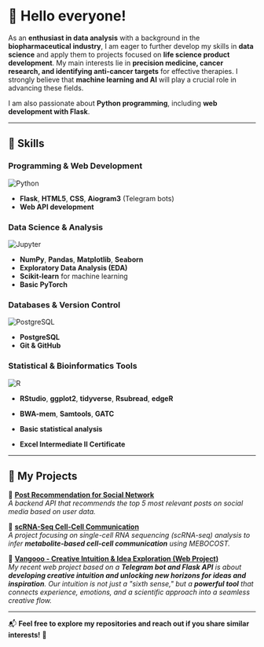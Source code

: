 # 🌿 Hello everyone!  

As an **enthusiast in data analysis** with a background in the **biopharmaceutical industry**, I am eager to further develop my skills in **data science** and apply them to projects focused on **life science product development**. My main interests lie in **precision medicine, cancer research, and identifying anti-cancer targets** for effective therapies. I strongly believe that **machine learning and AI** will play a crucial role in advancing these fields.  

I am also passionate about **Python programming**, including **web development with Flask**.  

---

## 🚀 Skills  

### **Programming & Web Development**  
![Python](https://img.shields.io/badge/Python-3.9-3776AB?style=flat-square&logo=python)  
- **Flask**, **HTML5**, **CSS**, **Aiogram3** (Telegram bots)  
- **Web API development**  

### **Data Science & Analysis**  
![Jupyter](https://img.shields.io/badge/Jupyter_Notebook-F37626?style=flat-square&logo=jupyter)  
- **NumPy**, **Pandas**, **Matplotlib**, **Seaborn**  
- **Exploratory Data Analysis (EDA)**  
- **Scikit-learn** for machine learning  
- **Basic PyTorch**  

### **Databases & Version Control**  
![PostgreSQL](https://img.shields.io/badge/PostgreSQL-316192?style=flat-square&logo=postgresql)  
- **PostgreSQL**  
- **Git & GitHub**  

### **Statistical & Bioinformatics Tools**  
![R](https://img.shields.io/badge/R-276DC3?style=flat-square&logo=r)  
- **RStudio**, **ggplot2**, **tidyverse**, **Rsubread**, **edgeR**
- **BWA-mem**, **Samtools**, **GATC**  

- **Basic statistical analysis** 
 
- **Excel Intermediate II Certificate**  


---

## 📂 My Projects  

🔹 **[Post Recommendation for Social Network](https://github.com/rychagoal/post_recommendation_social_network)**  
*A backend API that recommends the top 5 most relevant posts on social media based on user data.*  

🔹 **[scRNA-Seq Cell-Cell Communication](https://github.com/rychagoal/scRNA-Seq_cell-cell_communication)**  
*A project focusing on single-cell RNA sequencing (scRNA-seq) analysis to infer **metabolite-based cell-cell communication** using MEBOCOST.*  

🔹 **[Vangooo - Creative Intuition & Idea Exploration (Web Project)](https://vangooo.com/challenge/21)**  
*My recent web project based on a **Telegram bot and Flask API** is about **developing creative intuition and unlocking new horizons for ideas and inspiration**. Our intuition is not just a "sixth sense," but a **powerful tool** that connects experience, emotions, and a scientific approach into a seamless creative flow.*  

---

📬 **Feel free to explore my repositories and reach out if you share similar interests!** 🚀 
